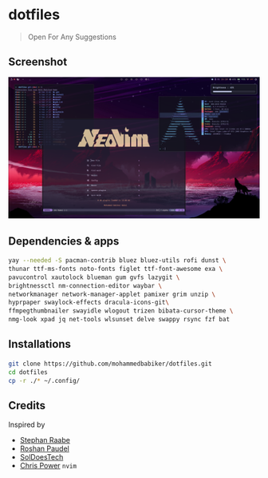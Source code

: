 # dotfiles

> Open For Any Suggestions

## Screenshot
![image](./assets/screenshot1.png)

## Dependencies & apps

```sh
yay --needed -S pacman-contrib bluez bluez-utils rofi dunst \
thunar ttf-ms-fonts noto-fonts figlet ttf-font-awesome exa \
pavucontrol xautolock blueman gum gvfs lazygit \
brightnessctl nm-connection-editor waybar \
networkmanager network-manager-applet pamixer grim unzip \
hyprpaper swaylock-effects dracula-icons-git\
ffmpegthumbnailer swayidle wlogout trizen bibata-cursor-theme \
nmg-look xpad jq net-tools wlsunset delve swappy rsync fzf bat
```
## Installations
```sh
git clone https://github.com/mohammedbabiker/dotfiles.git
cd dotfiles
cp -r ./* ~/.config/
```
<!-- ## Keybinds -->
<!-- All keybinds can be found in the `hypr/keybindings.conf` config file -->
<!-- - `SUPER+SPACE`: Application Launcher (rofi) -->
<!-- - `SUPER+CTRL+M`: Quit Hyprland -->
<!-- - `SUPER+1,..9`: Switch workspace -->
<!-- - `SUPER+SHIFT+1,..9`: Move window to workspace -->
<!-- - `SUPER+Q`: Kitty -->
<!-- - `SUPER+ALT+X`: Firefox -->
<!-- - `SUPER+E`: Filemanager (thunar) -->
<!-- - `SUPER+PRINT`: Take a Screenshot -->
<!---->
## Credits

Inspired by 
- [Stephan Raabe](https://gitlab.com/stephan-raabe/dotfiles)
- [Roshan Paudel](https://github.com/hyper-dot/Arch-Hyprland)
- [SolDoesTech](https://github.com/SolDoesTech/hyprland)
- [Chris Power](https://github.com/cpow/neovim-for-newbs) `nvim`

